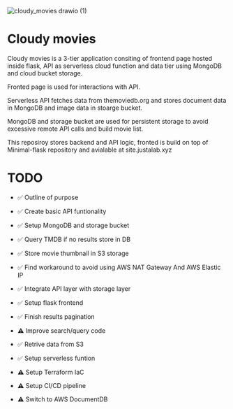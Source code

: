 ![cloudy_movies drawio (1)](https://github.com/user-attachments/assets/0cdb44bf-616c-4ba5-a04e-e4f862b582a4)

# Cloudy movies

Cloudy movies is a 3-tier application consiting of frontend page hosted inside flask, API as serverless cloud function and data tier using MongoDB and cloud bucket storage.

Fronted page is used for interactions with API.

Serverless API fetches data from themoviedb.org and stores document data in MongoDB and image data in stoarge bucket.

MongoDB and storage bucket are used for persistent storage to avoid excessive remote API calls and build movie list.

This reposiroy stores backend and API logic, fronted is build on top of Minimal-flask repository and avialable at site.justalab.xyz


# TODO


- ✅ Outline of purpose

- ✅️  Create basic API funtionality

- ✅️  Setup MongoDB and storage bucket

- ✅️  Query TMDB if no results store in DB

- ✅️  Store movie thumbnail in S3 storage

- ✅️  Find workaround to avoid using AWS NAT Gateway And AWS Elastic IP

- ✅️  Integrate API layer with storage layer

- ✅️  Setup flask frontend

- ✅️  Finish results pagination

- ⚠️  Improve search/query code

- ✅️  Retrive data from S3

- ✅️  Setup serverless funtion

- ⚠️  Setup Terraform IaC

- ⚠️  Setup CI/CD pipeline

- ⚠️  Switch to AWS DocumentDB
